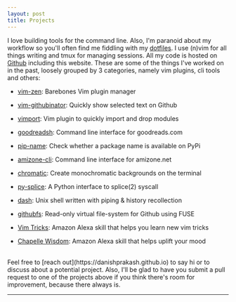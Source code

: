 ```yaml
---
layout: post
title: Projects
---
```


I love building tools for the command line. Also, I'm paranoid about my workflow so you'll often find me fiddling with my [dotfiles](https://github.com/danishprakash/dotfiles). I use (n)vim for all things writing and tmux for managing sessions. All my code is hosted on [Github](https://github.com/danishprakash) including this website. These are some of the things I've worked on in the past, loosely grouped by 3 categories, namely vim plugins, cli tools and others:


- [vim-zen](https://github.com/danishprakash/vim-zen): Barebones Vim plugin manager
- [vim-githubinator](https://github.com/danishprakash/vim-githubinator): Quickly show selected text on Github
- [vimport](https://github.com/danishprakash/vimport): Vim plugin to quickly import and drop modules

- [goodreadsh](https://github.com/danishprakash/goodreadsh): Command line interface for goodreads.com
- [pip-name](): Check whether a package name is available on PyPi
- [amizone-cli](https://github.com/danishprakash/amizone-cli): Command line interface for amizone.net
- [chromatic](https://github.com/danishprakash/chromatic): Create monochromatic backgrounds on the terminal

- [py-splice](https://github.com/danishprakash/py-splice): A Python interface to splice(2) syscall
- [dash](https://github.com/danishprakash/dash): Unix shell written with piping & history recollection
- [githubfs](https://github.com/danishprakash/githubfs): Read-only virtual file-system for Github using FUSE
- [Vim Tricks](https://www.amazon.com/gp/product/B07JC7SDT1): Amazon Alexa skill that helps you learn new vim tricks
- [Chapelle Wisdom](https://www.amazon.com/Danish-Prakash-Chapelle-Wisdom/dp/B07B3YT38D): Amazon Alexa skill that helps uplift your mood

<br>
Feel free to [reach out](https://danishprakash.github.io) to say hi or to discuss about a potential project. Also, I'll be glad to have you submit a pull request to one of the projects above if you think there's room for improvement, because there always is.

---

